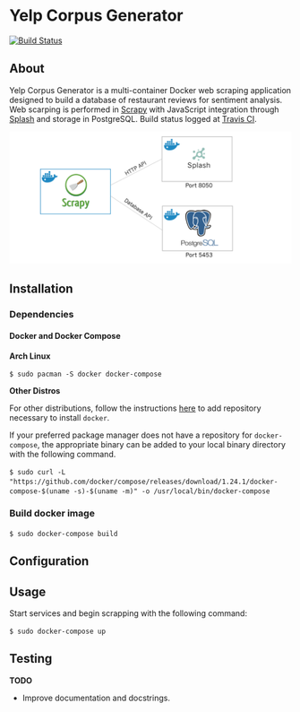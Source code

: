 # Yelp Corpus Generator

[![Build Status](https://travis-ci.org/tybrs/yelp-corpus-generator.svg?branch=master)](https://travis-ci.org/tybrs/yelp-corpus-generator)

## About
Yelp Corpus Generator is a multi-container Docker web scraping application designed to build a database of restaurant reviews for sentiment analysis. Web scarping is performed in [Scrapy](https://github.com/scrapy/scrapy) with JavaScript integration through [Splash](https://hub.docker.com/r/scrapinghub/splash) and storage in PostgreSQL. Build status logged at [Travis CI](https://travis-ci.org/tybrs/yelp-corpus-generator).

![docker-services-arch](docker-services-arch.png)

## Installation

### Dependencies

#### Docker and Docker Compose

**Arch Linux**

`$ sudo pacman -S docker docker-compose`

**Other Distros**

For other distributions, follow the instructions [here](https://docs.docker.com/compose/install/) to add repository necessary to install `docker`.

If your preferred package manager does not have a repository for `docker-compose`, the appropriate binary can be added to your local binary directory with the following command.

```$ sudo curl -L "https://github.com/docker/compose/releases/download/1.24.1/docker-compose-$(uname -s)-$(uname -m)" -o /usr/local/bin/docker-compose```

### Build docker image

``$ sudo docker-compose build``

## Configuration

## Usage

Start services and begin scrapping with the following command:

``$ sudo docker-compose up``

## Testing

**TODO**

* Improve documentation and docstrings.
